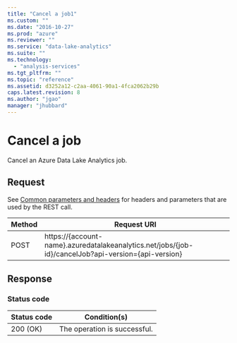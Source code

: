 ```yaml
---
title: "Cancel a job1"
ms.custom: ""
ms.date: "2016-10-27"
ms.prod: "azure"
ms.reviewer: ""
ms.service: "data-lake-analytics"
ms.suite: ""
ms.technology: 
  - "analysis-services"
ms.tgt_pltfrm: ""
ms.topic: "reference"
ms.assetid: d3252a12-c2aa-4061-90a1-4fca2062b29b
caps.latest.revision: 8
ms.author: "jgao"
manager: "jhubbard"
---
```

# Cancel a job
Cancel an Azure Data Lake Analytics job.  
  
## Request  
 See [Common parameters and headers](../AzureDataLakeStoreREST/job-management-apis.md#bk_common_adla) for headers and parameters that are used by the REST call.  
  
 
|Method|Request URI|  
|-|-| 
|POST|https://{account-name}.azuredatalakeanalytics.net/jobs/{job-id}/cancelJob?api-version={api-version}|  
  
## Response  
  
### Status code  
  

|Status code|Condition(s)|  
|-|-|  
|200 (OK)|The operation is successful.|
